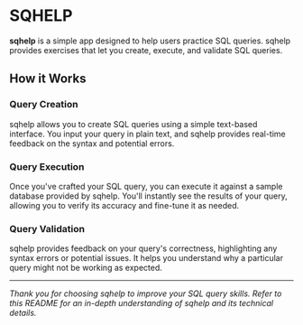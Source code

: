# SQHELP

**sqhelp** is a simple app designed to help users practice SQL queries. sqhelp provides exercises that let you create, execute, and validate SQL queries.

## How it Works

### Query Creation

sqhelp allows you to create SQL queries using a simple text-based interface. You input your query in plain text, and sqhelp provides real-time feedback on the syntax and potential errors.

### Query Execution

Once you've crafted your SQL query, you can execute it against a sample database provided by sqhelp. You'll instantly see the results of your query, allowing you to verify its accuracy and fine-tune it as needed.

### Query Validation

sqhelp provides feedback on your query's correctness, highlighting any syntax errors or potential issues. It helps you understand why a particular query might not be working as expected.

---

*Thank you for choosing sqhelp to improve your SQL query skills. Refer to this README for an in-depth understanding of sqhelp and its technical details.*
